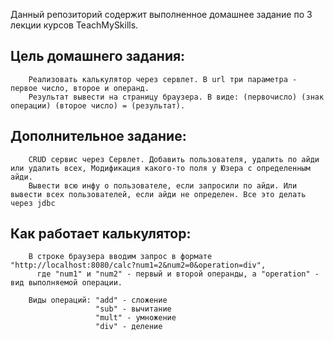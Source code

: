   Данный репозиторий содержит выполненное домашнее задание по 3 лекции курсов TeachMySkills.
  
  Цель домашнего задания:
  -----------------------
  
        Реализовать калькулятор через сервлет. В url три параметра - первое число, второе и операнд. 
        Результат вывести на страницу браузера. В виде: (первочисло) (знак операции) (второе число) = (результат).
  
  Дополнительное задание:
  -----------------------
  
        CRUD сервис через Сервлет. Добавить пользователя, удалить по айди или удалить всех, Модификация какого-то поля у Юзера с определенным айди. 
        Вывести всю инфу о пользователе, если запросили по айди. Или вывести всех пользователей, если айди не определен. Все это делать через jdbc
    
  Как работает калькулятор:
  -------------------------
  
        В строке браузера вводим запрос в формате "http://localhost:8080/calc?num1=2&num2=0&operation=div", 
          где "num1" и "num2" - первый и второй операнды, а "operation" - вид выполняемой операции.
          
        Виды операций: "add" - сложение
                       "sub" - вычитание
                       "mult" - умножение
                       "div" - деление
